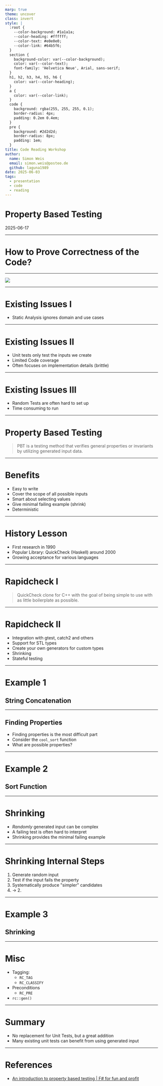 ```yaml
---
marp: true
theme: uncover
class: invert
style: |
  :root {
    --color-background: #1a1a1a;
    --color-heading: #ffffff;
    --color-text: #e0e0e0;
    --color-link: #64b5f6;
  }
  section {
    background-color: var(--color-background);
    color: var(--color-text);
    font-family: 'Helvetica Neue', Arial, sans-serif;
  }
  h1, h2, h3, h4, h5, h6 {
    color: var(--color-heading);
  }
  a {
    color: var(--color-link);
  }
  code {
    background: rgba(255, 255, 255, 0.1);
    border-radius: 4px;
    padding: 0.2em 0.4em;
  }
  pre {
    background: #2d2d2d;
    border-radius: 8px;
    padding: 1em;
  }
title: Code Reading Workshop
author:
  name: Simon Weis
  email: simon.weis@posteo.de
  github: laguna1989
date: 2025-06-03
tags:
  - presentation
  - code
  - reading
---
```


<!--
Build with:
npx @marp-team/marp-cli@latest 2025-06-17_PropertyBasedTesting.md --pdf --allow-local-files
-->

# Property Based Testing

2025-06-17

---

# How to Prove Correctness of the Code?

---

![](categorization_inkscape.png)

---

# Existing Issues I

- Static Analysis ignores domain and use cases
---

# Existing Issues II

- Unit tests only test the inputs we create
- Limited Code coverage
- Often focuses on implementation details (brittle)

---

# Existing Issues III

- Random Tests are often hard to set up
- Time consuming to run

---

# Property Based Testing

 > PBT is a testing method that verifies general properties or invariants by utilizing generated input data.

---

# Benefits

- Easy to write
- Cover the scope of all possible inputs
- Smart about selecting values
- Give minimal failing example (shrink)
- Deterministic

---

# History Lesson

- First research in 1990
- Popular Library: QuickCheck (Haskell) around 2000
- Growing acceptance for various languages

---

# Rapidcheck I

> QuickCheck clone for C++ with the goal of being simple to use with as little boilerplate as possible.

---

# Rapidcheck II

- Integration with gtest, catch2 and others
- Support for STL types
- Create your own generators for custom types
- Shrinking
- Stateful testing

---

# Example 1

## String Concatenation

---

## Finding Properties

- Finding properties is the most difficult part
- Consider the `cool_sort` function
- What are possible properties?

---

# Example 2

## Sort Function

---

# Shrinking

- *Randomly* generated input can be complex
- A failing test is often hard to interpret
- Shrinking provides the minimal failing example

---

# Shrinking Internal Steps

1. Generate random input
2. Test if the input fails the property
3. Systematically produce "simpler" candidates
4. -> 2.

---

# Example 3

## Shrinking

---

# Misc

- Tagging:
	- `RC_TAG`
	- `RC_CLASSIFY`
- Preconditions
	- `RC_PRE`
- `rc::gen()`

---

# Summary

- No replacement for Unit Tests, but a great addition
- Many existing unit tests can benefit from using generated input

---

# References

- [An introduction to property based testing \| F# for fun and profit](https://fsharpforfunandprofit.com/pbt/)
